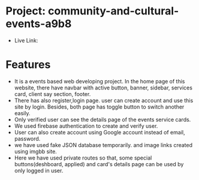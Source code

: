 # Project: community-and-cultural-events-a9b8

- Live Link: 

# Features
- It is a events based web developing project. In the home page of this website, there have navbar with active button, banner, sidebar, services card, client say section, footer.
- There has also register,login page. user can create account and use this site by login. Besides, both page has toggle button to switch another easily. 
- Only verified user can see the details page of the events service cards.
- We used firebase authentication to create and verify user.
- User can also create account using Google account instead of email, password.
- we have used fake JSON database temporarily. and image links created using imgbb site.
- Here we have used private routes so that, some special buttons(deshboard, applied) and card's details page can be used by only logged in user.